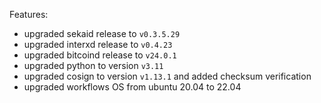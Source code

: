 Features:
* upgraded sekaid release to `v0.3.5.29`
* upgraded interxd release to `v0.4.23`
* upgraded bitcoind release to `v24.0.1`
* upgraded python to version `v3.11`
* upgraded cosign to version `v1.13.1` and added checksum verification
* upgraded workflows OS from ubuntu 20.04 to 22.04